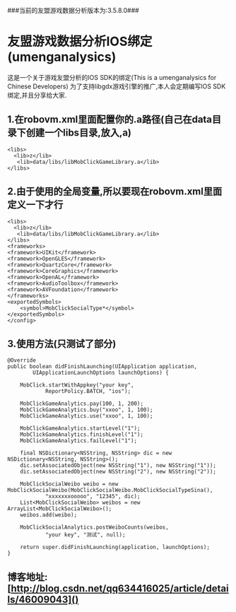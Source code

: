 ###当前的友盟游戏数据分析版本为:3.5.8.0###
# 友盟游戏数据分析IOS绑定(umenganalysics)
这是一个关于游戏友盟分析的IOS SDK的绑定(This is a umenganalysics for Chinese Developers)
为了支持libgdx游戏引擎的推广,本人会定期编写IOS SDK绑定,并且分享给大家.
## 1.在robovm.xml里面配置你的.a路径(自己在data目录下创建一个libs目录,放入,a) ##
    <libs>
      <lib>z</lib>   
       <lib>data/libs/libMobClickGameLibrary.a</lib>   
    </libs>
## 2.由于使用的全局变量,所以要现在robovm.xml里面定义一下才行 ##
    <libs>
      <lib>z</lib>   
       <lib>data/libs/libMobClickGameLibrary.a</lib>   
    </libs>
    <frameworks>
    <framework>UIKit</framework>
    <framework>OpenGLES</framework>
    <framework>QuartzCore</framework>
    <framework>CoreGraphics</framework>
    <framework>OpenAL</framework>
    <framework>AudioToolbox</framework>
    <framework>AVFoundation</framework>
    </frameworks>
    <exportedSymbols>
    	<symbol>MobClickSocialType*</symbol>
    </exportedSymbols>
    </config>
    
## 3.使用方法(只测试了部分) ##
    @Override
    public boolean didFinishLaunching(UIApplication application,
    		UIApplicationLaunchOptions launchOptions) {
    
    	MobClick.startWithAppkey("your key",
    			ReportPolicy.BATCH, "ios");
    
    	MobClickGameAnalytics.pay(100, 1, 200);
    	MobClickGameAnalytics.buy("xxoo", 1, 100);
    	MobClickGameAnalytics.use("xxoo", 1, 100);
    
    	MobClickGameAnalytics.startLevel("1");
    	MobClickGameAnalytics.finishLevel("1");
    	MobClickGameAnalytics.failLevel("1");
    
    	final NSDictionary<NSString, NSString> dic = new NSDictionary<NSString, NSString>();
    	dic.setAssociatedObject(new NSString("1"), new NSString("1"));
    	dic.setAssociatedObject(new NSString("2"), new NSString("2"));
    
    	MobClickSocialWeibo weibo = new MobClickSocialWeibo(MobClickSocialWeibo.MobClickSocialTypeSina(),
    			"xxxxxxxooooo", "12345", dic);
    	List<MobClickSocialWeibo> weibos = new ArrayList<MobClickSocialWeibo>();
    	weibos.add(weibo);
    
    	MobClickSocialAnalytics.postWeiboCounts(weibos,
    			"your key", "测试", null);
    
    	return super.didFinishLaunching(application, launchOptions);
    }

## 博客地址: [http://blog.csdn.net/qq634416025/article/details/46009043]() ##